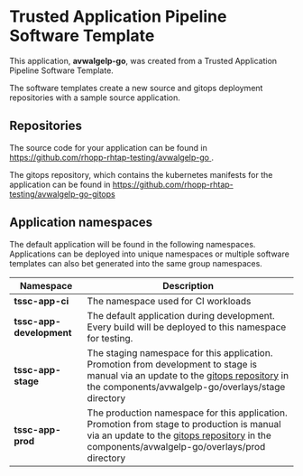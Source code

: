 # Trusted Application Pipeline Software Template

This application, **avwalgelp-go**, was created from a Trusted Application Pipeline Software Template.

The software templates create a new source and gitops deployment repositories with a sample source application. 

## Repositories

The source code for your application can be found in [https://github.com/rhopp-rhtap-testing/avwalgelp-go ](https://github.com/rhopp-rhtap-testing/avwalgelp-go ).
 
The gitops repository, which contains the kubernetes manifests for the application can be found in 
[https://github.com/rhopp-rhtap-testing/avwalgelp-go-gitops ](https://github.com/rhopp-rhtap-testing/avwalgelp-go-gitops ) 

## Application namespaces 

The default application will be found in the following namespaces. Applications can be deployed into unique namespaces or multiple software templates can also bet generated into the same group namespaces.  

|  Namespace   |  Description   |  
| -------- | -------- |
| **tssc-app-ci** | The namespace used for CI workloads |
| **tssc-app-development** | The default application during development. Every build will be deployed to this namespace for testing. |
| **tssc-app-stage** | The staging namespace for this application. Promotion from development to stage is manual via an update to the [gitops repository](https://github.com/rhopp-rhtap-testing/avwalgelp-go-gitops ) in the components/avwalgelp-go/overlays/stage directory |
| **tssc-app-prod** | The production namespace for this application. Promotion from stage to production is manual via an update to the [gitops repository](https://github.com/rhopp-rhtap-testing/avwalgelp-go-gitops ) in the components/avwalgelp-go/overlays/prod directory |